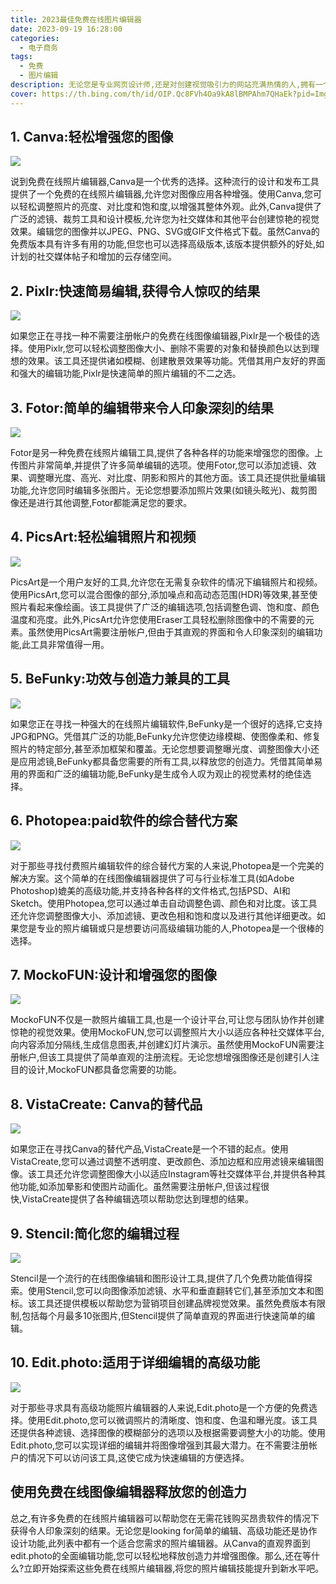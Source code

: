 ```yaml
---
title: 2023最佳免费在线图片编辑器
date: 2023-09-19 16:28:00
categories:
  - 电子商务
tags:
  - 免费
  - 图片编辑
description: 无论您是专业网页设计师,还是对创建视觉吸引力的网站充满热情的人,拥有一个可靠且易于使用的网页设计工具都是必不可少的。幸运的是,有几种免费的在线图像编辑工具可提供帮助,使您在不紧张预算的情况下达到卓越的结果。在本文中,我们将深入研究顶级免费在线照片编辑器,并探讨它们的独特功能,以帮助您发现适合您的设计需求的理想解决方案。
cover: https://th.bing.com/th/id/OIP.Qc8FVh4Oa9kA8lBMPAhm7QHaEk?pid=ImgDet&rs=1
---
```


## 1. Canva:轻松增强您的图像

![](https://cdn.jsdelivr.net/gh/PirlosM/image@main/20230919170716.png)

说到免费在线照片编辑器,Canva是一个优秀的选择。这种流行的设计和发布工具提供了一个免费的在线照片编辑器,允许您对图像应用各种增强。使用Canva,您可以轻松调整照片的亮度、对比度和饱和度,以增强其整体外观。此外,Canva提供了广泛的滤镜、裁剪工具和设计模板,允许您为社交媒体和其他平台创建惊艳的视觉效果。编辑您的图像并以JPEG、PNG、SVG或GIF文件格式下载。虽然Canva的免费版本具有许多有用的功能,但您也可以选择高级版本,该版本提供额外的好处,如计划的社交媒体帖子和增加的云存储空间。

## 2. Pixlr:快速简易编辑,获得令人惊叹的结果

![](https://cdn.jsdelivr.net/gh/PirlosM/image@main/20230919170750.png)

如果您正在寻找一种不需要注册帐户的免费在线图像编辑器,Pixlr是一个极佳的选择。使用Pixlr,您可以轻松调整图像大小、删除不需要的对象和替换颜色以达到理想的效果。该工具还提供诸如模糊、创建散景效果等功能。凭借其用户友好的界面和强大的编辑功能,Pixlr是快速简单的照片编辑的不二之选。

## 3. Fotor:简单的编辑带来令人印象深刻的结果

![](https://cdn.jsdelivr.net/gh/PirlosM/image@main/20230919170819.png)

Fotor是另一种免费在线照片编辑工具,提供了各种各样的功能来增强您的图像。上传图片非常简单,并提供了许多简单编辑的选项。使用Fotor,您可以添加滤镜、效果、调整曝光度、高光、对比度、阴影和照片的其他方面。该工具还提供批量编辑功能,允许您同时编辑多张图片。无论您想要添加照片效果(如镜头眩光)、裁剪图像还是进行其他调整,Fotor都能满足您的要求。

## 4. PicsArt:轻松编辑照片和视频

![](https://cdn.jsdelivr.net/gh/PirlosM/image@main/20230919170841.png)

PicsArt是一个用户友好的工具,允许您在无需复杂软件的情况下编辑照片和视频。使用PicsArt,您可以混合图像的部分,添加噪点和高动态范围(HDR)等效果,甚至使照片看起来像绘画。该工具提供了广泛的编辑选项,包括调整色调、饱和度、颜色温度和亮度。此外,PicsArt允许您使用Eraser工具轻松删除图像中的不需要的元素。虽然使用PicsArt需要注册帐户,但由于其直观的界面和令人印象深刻的编辑功能,此工具非常值得一用。

## 5. BeFunky:功效与创造力兼具的工具

![](https://cdn.jsdelivr.net/gh/PirlosM/image@main/20230919170911.png)

如果您正在寻找一种强大的在线照片编辑软件,BeFunky是一个很好的选择,它支持JPG和PNG。凭借其广泛的功能,BeFunky允许您使边缘模糊、使图像柔和、修复照片的特定部分,甚至添加框架和覆盖。无论您想要调整曝光度、调整图像大小还是应用滤镜,BeFunky都具备您需要的所有工具,以释放您的创造力。凭借其简单易用的界面和广泛的编辑功能,BeFunky是生成令人叹为观止的视觉素材的绝佳选择。

## 6. Photopea:paid软件的综合替代方案

![](https://cdn.jsdelivr.net/gh/PirlosM/image@main/20230919170938.png)

对于那些寻找付费照片编辑软件的综合替代方案的人来说,Photopea是一个完美的解决方案。这个简单的在线图像编辑器提供了可与行业标准工具(如Adobe Photoshop)媲美的高级功能,并支持各种各样的文件格式,包括PSD、AI和Sketch。使用Photopea,您可以通过单击自动调整色调、颜色和对比度。该工具还允许您调整图像大小、添加滤镜、更改色相和饱和度以及进行其他详细更改。如果您是专业的照片编辑或只是想要访问高级编辑功能的人,Photopea是一个很棒的选择。

## 7. MockoFUN:设计和增强您的图像

![](https://cdn.jsdelivr.net/gh/PirlosM/image@main/20230919170959.png)

MockoFUN不仅是一款照片编辑工具,也是一个设计平台,可让您与团队协作并创建惊艳的视觉效果。使用MockoFUN,您可以调整照片大小以适应各种社交媒体平台,向内容添加分隔线,生成信息图表,并创建幻灯片演示。虽然使用MockoFUN需要注册帐户,但该工具提供了简单直观的注册流程。无论您想增强图像还是创建引人注目的设计,MockoFUN都具备您需要的功能。

## 8. VistaCreate: Canva的替代品

![](https://cdn.jsdelivr.net/gh/PirlosM/image@main/20230919171018.png)

如果您正在寻找Canva的替代产品,VistaCreate是一个不错的起点。使用VistaCreate,您可以通过调整不透明度、更改颜色、添加边框和应用滤镜来编辑图像。该工具还允许您调整图像大小以适应Instagram等社交媒体平台,并提供各种其他功能,如添加晕影和使图片动画化。虽然需要注册帐户,但该过程很快,VistaCreate提供了各种编辑选项以帮助您达到理想的结果。

## 9. Stencil:简化您的编辑过程

![](https://cdn.jsdelivr.net/gh/PirlosM/image@main/20230919171036.png)

Stencil是一个流行的在线图像编辑和图形设计工具,提供了几个免费功能值得探索。使用Stencil,您可以向图像添加滤镜、水平和垂直翻转它们,甚至添加文本和图标。该工具还提供模板以帮助您为营销项目创建品牌视觉效果。虽然免费版本有限制,包括每个月最多10张图片,但Stencil提供了简单直观的界面进行快速简单的编辑。

## 10. Edit.photo:适用于详细编辑的高级功能

![](https://cdn.jsdelivr.net/gh/PirlosM/image@main/20230919171054.png)

对于那些寻求具有高级功能照片编辑器的人来说,Edit.photo是一个方便的免费选择。使用Edit.photo,您可以微调照片的清晰度、饱和度、色温和曝光度。该工具还提供各种滤镜、选择图像的模糊部分的选项以及根据需要调整大小的功能。使用Edit.photo,您可以实现详细的编辑并将图像增强到其最大潜力。在不需要注册帐户的情况下可以访问该工具,这使它成为快速编辑的方便选择。

## 使用免费在线图像编辑器释放您的创造力

总之,有许多免费的在线照片编辑器可以帮助您在无需花钱购买昂贵软件的情况下获得令人印象深刻的结果。无论您是looking for简单的编辑、高级功能还是协作设计功能,此列表中都有一个适合您需求的照片编辑器。从Canva的直观界面到edit.photo的全面编辑功能,您可以轻松地释放创造力并增强图像。那么,还在等什么?立即开始探索这些免费在线照片编辑器,将您的照片编辑技能提升到新水平吧。